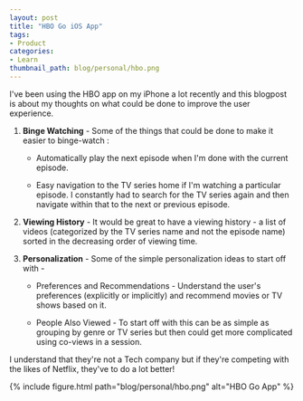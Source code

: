 ```yaml
---
layout: post
title: "HBO Go iOS App"
tags:
- Product
categories:
- Learn
thumbnail_path: blog/personal/hbo.png
---
```


I've been using the HBO app on my iPhone a lot recently and this blogpost is about my thoughts on what could be done to improve the user experience.

1. **Binge Watching** - Some of the things that could be done to make it easier to binge-watch :

	* Automatically play the next episode when I'm done with the current episode.

	* Easy navigation to the TV series home if I'm watching a particular episode. I constantly had to search for the TV series again and then navigate within that to the next or previous episode.

2. **Viewing History** - It would be great to have a viewing history - a list of videos (categorized by the TV series name and not the episode name) sorted in the decreasing order of viewing time.

3. **Personalization** -  Some of the simple personalization ideas to start off with - 

	* Preferences and Recommendations - Understand the user's preferences (explicitly or implicitly) and recommend movies or TV shows based on it.

	* People Also Viewed - To start off with this can be as simple as grouping by genre or TV series but then could get more complicated using co-views in a session.

I understand that they're not a Tech company but if they're competing with the likes of Netflix, they've to do a lot better!

{% include figure.html path="blog/personal/hbo.png" alt="HBO Go App" %}